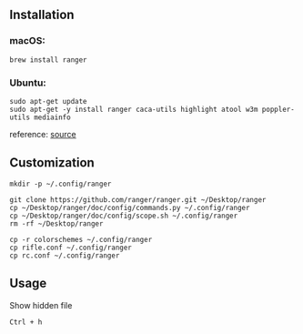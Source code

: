 ## Installation
### macOS:
```
brew install ranger
```
### Ubuntu:
```
sudo apt-get update
sudo apt-get -y install ranger caca-utils highlight atool w3m poppler-utils mediainfo
```
reference: [source](https://www.digitalocean.com/community/tutorials/installing-and-using-ranger-a-terminal-file-manager-on-a-ubuntu-vps)

## Customization
```
mkdir -p ~/.config/ranger
```

```
git clone https://github.com/ranger/ranger.git ~/Desktop/ranger
cp ~/Desktop/ranger/doc/config/commands.py ~/.config/ranger
cp ~/Desktop/ranger/doc/config/scope.sh ~/.config/ranger
rm -rf ~/Desktop/ranger
```

```
cp -r colorschemes ~/.config/ranger
cp rifle.conf ~/.config/ranger
cp rc.conf ~/.config/ranger
```

## Usage
Show hidden file

```
Ctrl + h
```
